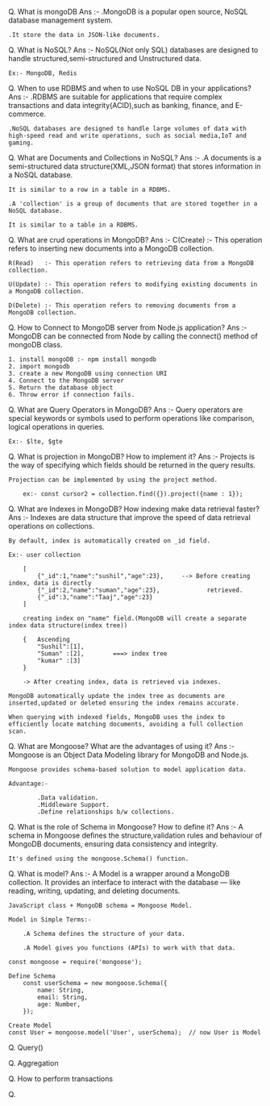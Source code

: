 Q. What is mongoDB
Ans :-
    .MongoDB is a popular open source, NoSQL database management system.

    .It store the data in JSON-like documents.

Q. What is NoSQL?
Ans :-
    NoSQL(Not only SQL) databases are designed to handle structured,semi-structured and Unstructured data.

    Ex:- MongoDB, Redis

Q. When to use RDBMS and when to use NoSQL DB in your applications?
Ans :-
    .RDBMS are suitable for applications that require complex transactions and data integrity(ACID),such as banking, finance, and E-commerce.

    .NoSQL databases are designed to handle large volumes of data with high-speed read and write operations, such as social media,IoT and gaming.

Q. What are Documents and Collections in NoSQL?
Ans :-
    .A documents is a semi-structured data structure(XML,JSON format) that stores information in a NoSQL database.

    It is similar to a row in a table in a RDBMS.

    .A 'collection' is a group of documents that are stored together in a NoSQL database.

    It is similar to a table in a RDBMS.

Q. What are crud operations in MongoDB?
Ans :-
    C(Create) :- This operation refers to inserting new documents into a MongoDB collection.

    R(Read)   :- This operation refers to retrieving data from a MongoDB collection.

    U(Update) :- This operation refers to modifying existing documents in a MongoDB collection.

    D(Delete) :- This operation refers to removing documents from a MongoDB collection.

Q. How to Connect to MongoDB server from Node.js application?
Ans :-
    MongoDB can be connected from Node by calling the connect() method of mongoDB class.

    1. install mongoDB :- npm install mongodb
    2. import mongodb
    3. create a new MongoDB using connection URI
    4. Connect to the MongoDB server
    5. Return the database object
    6. Throw error if connection fails.

Q. What are Query Operators in MongoDB?
Ans :-
    Query operators are special keywords or symbols used to perform operations like comparison, logical operations in queries.

    Ex:- $lte, $gte

Q. What is projection in MongoDB? How to implement it?
Ans :-
    Projects is the way of specifying which fields should be returned in the query results.

    Projection can be implemented by using the project method.

        ex:- const cursor2 = collection.find({}).project({name : 1});

Q. What are Indexes in MongoDB? How indexing make data retrieval faster?
Ans :-
    Indexes are data structure that improve the speed of data retrieval operations on collections.

    By default, index is automatically created on _id field.

    Ex:- user collection

        [
            {"_id":1,"name":"sushil","age":23},     --> Before creating index, data is directly
            {"_id":2,"name":"suman","age":23},             retrieved.
            {"_id":3,"name":"Taaj","age":23}
        ]

        creating index on "name" field.(MongoDB will create a separate index data structure(index tree))

        {   Ascending
            "Sushil":[1],
            "Suman" :[2],        ===> index tree
            "kumar" :[3]
        }

        -> After creating index, data is retrieved via indexes.

    MongoDB automatically update the index tree as documents are inserted,updated or deleted ensuring the index remains accurate.

    When querying with indexed fields, MongoDB uses the index to efficiently locate matching documents, avoiding a full collection scan.

Q. What are Mongoose? What are the advantages of using it?
Ans :-
    Mongoose is an Object Data Modeling library for MongoDB and Node.js.

    Mongoose provides schema-based solution to model application data.

    Advantage:-

            .Data validation.
            .Middleware Support.
            .Define relationships b/w collections.

Q. What is the role of Schema in Mongoose? How to define it?
Ans :-
    A schema in Mongoose defines the structure,validation rules and behaviour of MongoDB documents, ensuring data consistency and integrity.

    It's defined using the mongoose.Schema() function.

Q. What is model?
Ans :-
    A Model is a wrapper around a MongoDB collection. It provides an interface to interact with the database — like reading, writing, updating, and deleting documents.

    JavaScript class + MongoDB schema = Mongoose Model.

    Model in Simple Terms:-
    
        .A Schema defines the structure of your data.

        .A Model gives you functions (APIs) to work with that data.

    const mongoose = require('mongoose');

    Define Schema
        const userSchema = new mongoose.Schema({
            name: String,
            email: String,
            age: Number,
        });

    Create Model
    const User = mongoose.model('User', userSchema);  // now User is Model

Q. Query()

Q. Aggregation

Q. How to perform transactions

Q. 